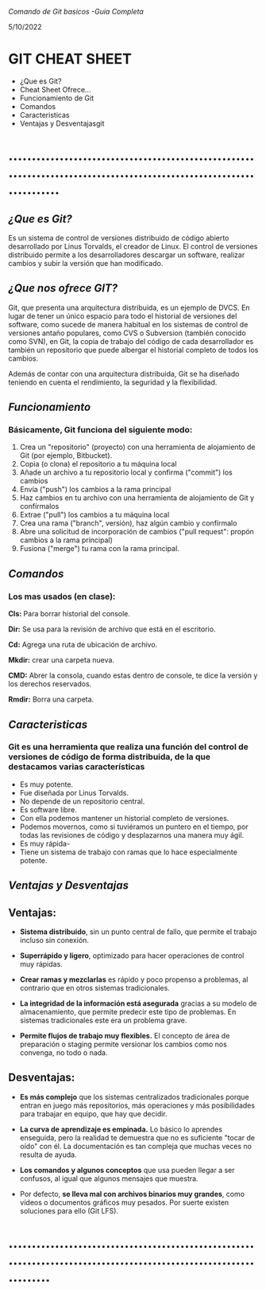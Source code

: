 *Comando de Git basicos -Guia Completa*  

5/10/2022

# GIT CHEAT SHEET
- ¿Que es Git? 
- Cheat Sheet Ofrece...
- Funcionamiento de Git
- Comandos
- Caracteristicas
- Ventajas y Desventajasgit

# .....................................................................................................................

## *¿Que es Git?*
Es un sistema de control de versiones distribuido de código abierto desarrollado por Linus Torvalds, el creador de Linux. El control de versiones distribuido permite a los desarrolladores descargar un software, realizar cambios y subir la versión que han modificado.



## *¿Que nos ofrece GIT?*
Git, que presenta una arquitectura distribuida, es un ejemplo de DVCS. En lugar de tener un único espacio para todo el historial de versiones del software, como sucede de manera habitual en los sistemas de control de versiones antaño populares, como CVS o Subversion (también conocido como SVN), en Git, la copia de trabajo del código de cada desarrollador es también un repositorio que puede albergar el historial completo de todos los cambios.

Además de contar con una arquitectura distribuida, Git se ha diseñado teniendo en cuenta el rendimiento, la seguridad y la flexibilidad.


## *Funcionamiento*
### **Básicamente, Git funciona del siguiente modo:**

1. Crea un "repositorio" (proyecto) con una herramienta de alojamiento de Git (por ejemplo, Bitbucket).
2. Copia (o clona) el repositorio a tu máquina local
3. Añade un archivo a tu repositorio local y confirma ("commit") los cambios
4. Envía ("push") los cambios a la rama principal
5. Haz cambios en tu archivo con una herramienta de alojamiento de Git y confírmalos
6. Extrae ("pull") los cambios a tu máquina local
7. Crea una rama ("branch", versión), haz algún cambio y confírmalo
8. Abre una solicitud de incorporación de cambios ("pull request": propón cambios a la rama principal)
9. Fusiona ("merge") tu rama con la rama principal.


## *Comandos*
### **Los mas usados (en clase):**

**Cls:** Para borrar historial del console.

**Dir:** Se usa para la revisión de archivo que está en el escritorio.

**Cd:** Agrega una ruta de ubicación de archivo.

**Mkdir:** crear una carpeta nueva.

**CMD:** Abrer la consola, cuando estas dentro de console, te dice la versión y los derechos reservados.

**Rmdir:** Borra una carpeta.

## *Caracteristicas*
### **Git es una herramienta que realiza una función del control de versiones de código de forma distribuida, de la que destacamos varias características**

- Es muy potente.
- Fue diseñada por Linus Torvalds.
- No depende de un repositorio central.
- Es software libre.
- Con ella podemos mantener un historial completo de versiones.
- Podemos movernos, como si tuviéramos un puntero en el tiempo, por todas las revisiones de código y desplazarnos una manera muy ágil.
- Es muy rápida-
- Tiene un sistema de trabajo con ramas que lo hace especialmente potente.

## *Ventajas y Desventajas*

## **Ventajas:**
- **Sistema distribuido**, sin un punto central de fallo, que permite el trabajo incluso sin conexión.

- **Superrápido y ligero**, optimizado para hacer operaciones de control muy rápidas.

- **Crear ramas y mezclarlas** es rápido y poco propenso a problemas, al contrario que en otros sistemas tradicionales.

- **La integridad de la información está asegurada** gracias a su modelo de almacenamiento, que permite predecir este tipo de problemas. En sistemas tradicionales este era un problema grave.

- **Permite flujos de trabajo muy flexibles.** El concepto de área de preparación o staging permite versionar los cambios como nos convenga, no todo o nada.

## **Desventajas:**

- **Es más complejo** que los sistemas centralizados tradicionales porque entran en juego más repositorios, más operaciones y más posibilidades para trabajar en equipo, que hay que decidir.

- **La curva de aprendizaje es empinada.** Lo básico lo aprendes enseguida, pero la realidad te demuestra que no es suficiente "tocar de oído" con él. La documentación es tan compleja que muchas veces no resulta de ayuda.

- **Los comandos y algunos conceptos** que usa pueden llegar a ser confusos, al igual que algunos mensajes que muestra.

- Por defecto, **se lleva mal con archivos binarios muy grandes**, como vídeos o documentos gráficos muy pesados. Por suerte existen soluciones para ello (Git LFS).

# ...................................................................................................................

